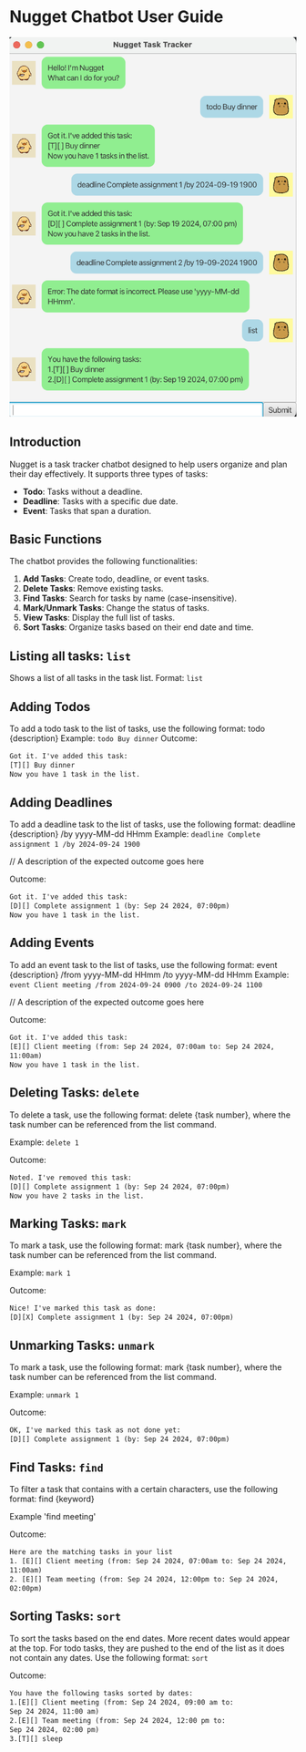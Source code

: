 # Nugget Chatbot User Guide
![Ui.png](Ui.png)
## Introduction
Nugget is a task tracker chatbot designed to help users organize and plan their day effectively. It supports three types of tasks:
- **Todo**: Tasks without a deadline.
- **Deadline**: Tasks with a specific due date.
- **Event**: Tasks that span a duration.

## Basic Functions
The chatbot provides the following functionalities:
1. **Add Tasks**: Create todo, deadline, or event tasks.
2. **Delete Tasks**: Remove existing tasks.
3. **Find Tasks**: Search for tasks by name (case-insensitive).
4. **Mark/Unmark Tasks**: Change the status of tasks.
5. **View Tasks**: Display the full list of tasks.
6. **Sort Tasks**: Organize tasks based on their end date and time.

## Listing all tasks: `list`
Shows a list of all tasks in the task list.
Format: `list`

## Adding Todos
To add a todo task to the list of tasks, use the following format:
todo {description}
Example: `todo Buy dinner`
Outcome:
```
Got it. I've added this task:
[T][] Buy dinner
Now you have 1 task in the list.
```
## Adding Deadlines
To add a deadline task to the list of tasks, use the following format:
deadline {description} /by yyyy-MM-dd HHmm
Example: `deadline Complete assignment 1 /by 2024-09-24 1900`

// A description of the expected outcome goes here

Outcome:
```
Got it. I've added this task:
[D][] Complete assignment 1 (by: Sep 24 2024, 07:00pm)
Now you have 1 task in the list.
```

## Adding Events
To add an event task to the list of tasks, use the following format:
event {description} /from yyyy-MM-dd HHmm /to yyyy-MM-dd HHmm
Example: `event Client meeting /from 2024-09-24 0900 /to 2024-09-24 1100`

// A description of the expected outcome goes here

Outcome:
```
Got it. I've added this task:
[E][] Client meeting (from: Sep 24 2024, 07:00am to: Sep 24 2024, 11:00am)
Now you have 1 task in the list.
```
## Deleting Tasks: `delete`
To delete a task, use the following format:
delete {task number}, where the task number can be
referenced from the list command.

Example: `delete 1`

Outcome:
```
Noted. I've removed this task:
[D][] Complete assignment 1 (by: Sep 24 2024, 07:00pm)
Now you have 2 tasks in the list.
```

## Marking Tasks: `mark`
To mark a task, use the following format:
mark {task number}, where the task number can be
referenced from the list command.

Example: `mark 1`

Outcome:
```
Nice! I've marked this task as done:
[D][X] Complete assignment 1 (by: Sep 24 2024, 07:00pm)
```

## Unmarking Tasks: `unmark`
To mark a task, use the following format:
mark {task number}, where the task number can be
referenced from the list command.

Example: `unmark 1`

Outcome:
```
OK, I've marked this task as not done yet:
[D][] Complete assignment 1 (by: Sep 24 2024, 07:00pm)
```

## Find Tasks: `find`
To filter a task that contains with a certain characters,
use the following format: find {keyword}

Example 'find meeting'

Outcome:
```
Here are the matching tasks in your list
1. [E][] Client meeting (from: Sep 24 2024, 07:00am to: Sep 24 2024, 11:00am)
2. [E][] Team meeting (from: Sep 24 2024, 12:00pm to: Sep 24 2024, 02:00pm)
```

## Sorting Tasks: `sort`
To sort the tasks based on the end dates. More recent dates would appear at the top.
For todo tasks, they are pushed to the end of the list as it does not contain
any dates. Use the following format: `sort`

Outcome:
```
You have the following tasks sorted by dates:
1.[E][] Client meeting (from: Sep 24 2024, 09:00 am to:
Sep 24 2024, 11:00 am)
2.[E][] Team meeting (from: Sep 24 2024, 12:00 pm to:
Sep 24 2024, 02:00 pm)
3.[T][] sleep
```